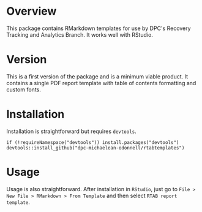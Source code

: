 # Overview

This package contains RMarkdown templates for use by DPC's Recovery Tracking and Analytics Branch. It works well with RStudio.

# Version

This is a first version of the package and is a minimum viable product. It contains a single PDF report template with table of contents formatting and custom fonts.

# Installation

Installation is straightforward but requires `devtools`.

```
if (!requireNamespace("devtools")) install.packages("devtools")
devtools::install_github("dpc-michaelean-odonnell/rtabtemplates")
```

# Usage

Usage is also straightforward. After installation in `RStudio`, just go to `File > New File > RMarkdown > From Template`  and then select `RTAB report template`.
